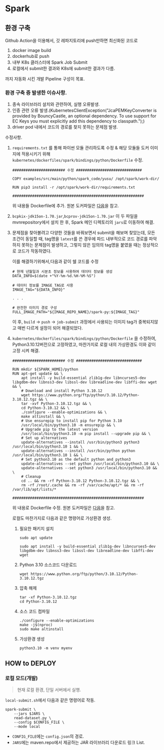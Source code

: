 # Spark

## 환경 구축
Github Action을 이용해서,
깃 레파지토리에 push만하면 최신화된 코드로 

1) docker image build
2) dockerhub로 push
3) 내부 K8s 클러스터에 Spark Job Submit
4) 로컬에서 submit한 결과와 K8s에 submit한 결과가 다름.
  
까지 자동화 시킨
개발 Pipeline 구성이 목표.

### 환경 구축 중 발생한 이슈사항.

1) 종속 라이브러리 설치와 관련하여, 실행 오류발생.
2) 인증 관련 오류 발생.(KubernetesClientException("JcaPEMKeyConverter is provided by BouncyCastle, an optional dependency. To use support for EC Keys you must explicitly add this dependency to classpath.");)
3) driver pod 내에서 코드의 경로를 찾지 못하는 문제점 발생.

수정사항.

1) `requirements.txt` 를 통해 파이썬 모듈 관리하도록 수정 &
    해당 모듈들 도커 이미지에 적용시키기 위해
    `kubernetes/dockerfiles/spark/bindings/python/Dockerfile` 수정.
    ```
    ######################## 수정 ##############################

    COPY examples/src/main/python/spark_code/yusu/ /opt/spark/work-dir/

    RUN pip3 install -r /opt/spark/work-dir/requirements.txt

    ############################################################
    ```
    위 내용들 Dockerfile에 추가. 원본 도커파일은 [다음](https://github.com/apache/spark/blob/master/resource-managers/kubernetes/docker/src/main/dockerfiles/spark/bindings/python/Dockerfile)을 참고.


2) `bcpkix-jdk15on-1.70.jar`,`bcprov-jdk15on-1.70.jar`
이 두 파일을 mvnrepository에서 설치 한 후, Spark 메인 디렉토리의 `jars`로 이동하여 해결.

1) 문제점을 찾아볼려고 다양한 것들을 바꿔보면서 submit을 해보며 찾았는데, 모든 조건이 동일할 때, tag명을 `latest`를 쓴 경우에 파드 내부적으로 코드 경로를 파악하지 못하는 문제점이 발생하고, 그렇지 않은 임의의 tag명을 붙였을 때는 정상적으로 코드가 작동하였다.

    이를 해결하기위해서,다음과 같이 쉘 코드를 수정

    ```
    # 현재 년월일과 시분초 정보를 사용하여 데이터 정보를 생성
    DATA_INFO=$(date +"%Y-%m-%d.%H-%M-%S")

    # 데이터 정보를 IMAGE_TAG로 사용
    IMAGE_TAG="${DATA_INFO}"

    . . .

    # 완전한 이미지 경로 구성
    FULL_IMAGE_PATH="${IMAGE_REPO_NAME}/spark-py:${IMAGE_TAG}"
    ```

    이 후, `build` -> `push` -> `job-submit` 과정에서 사용되는 이미지 tag가 중복되지않고 매번 다르게 설정이 되어 해결되었다.


2) `kubernetes/dockerfiles/spark/bindings/python/Dockerfile` 을 수정하여, Python3.10.12버전으로 고정하였고, 마찬가지로 로컬 내의 가상환경도 이와 같이 고정 시켜 해결.

    ```
    ######################## 수정 ##############################

    RUN mkdir ${SPARK_HOME}/python
    RUN apt-get update && \
        apt install -y build-essential zlib1g-dev libncurses5-dev libgdbm-dev libnss3-dev libssl-dev libreadline-dev libffi-dev wget && \
        # Download and install Python 3.10.12
        wget https://www.python.org/ftp/python/3.10.12/Python-3.10.12.tgz && \
        tar -xvf Python-3.10.12.tgz && \
        cd Python-3.10.12 && \
        ./configure --enable-optimizations && \
        make altinstall && \
        # Use ensurepip to install pip for Python 3.10
        /usr/local/bin/python3.10 -m ensurepip && \
        # Upgrade pip to the latest version
        /usr/local/bin/python3.10 -m pip install --upgrade pip && \
        # Set up alternatives
        update-alternatives --install /usr/bin/python3 python3 /usr/local/bin/python3.10 1 && \
        update-alternatives --install /usr/bin/python python /usr/local/bin/python3.10 1 && \
        # Set python3.10 as the default python and python3
        update-alternatives --set python /usr/local/bin/python3.10 && \
        update-alternatives --set python3 /usr/local/bin/python3.10 && \
        # Cleanup
        cd .. && rm -rf Python-3.10.12 Python-3.10.12.tgz && \
        rm -rf /root/.cache && rm -rf /var/cache/apt/* && rm -rf /var/lib/apt/lists/*

    ############################################################
    ```
    위 내용로 Dockerfile 수정. 원본 도커파일은 [다음](https://github.com/apache/spark/blob/master/resource-managers/kubernetes/docker/src/main/dockerfiles/spark/bindings/python/Dockerfile)을 참고.

    로컬도 마찬가지로 다음과 같은 명령어로 가상환경 생성.

   1. 필요한 패키지 설치
        ```
        sudo apt update
        
        sudo apt install -y build-essential zlib1g-dev libncurses5-dev libgdbm-dev libnss3-dev libssl-dev libreadline-dev libffi-dev wget
        ```
   2. Python 3.10 소스코드 다운로드
        ```
        wget https://www.python.org/ftp/python/3.10.12/Python-3.10.12.tgz
        ```
   3. 압축 해제
        ```
        tar -xf Python-3.10.12.tgz
        cd Python-3.10.12
        ```
   4. 소스 코드 컴파일
        ```
        ./configure --enable-optimizations
        make -j$(nproc)
        sudo make altinstall
        ```
   5. 가상환경 생성
        ```
        python3.10 -m venv myenv
        ```
   

## HOW to DEPLOY

### 로컬 모드(개발)
> 현재 로컬 환경, 단일 서버에서 실행.

`local-submit.sh`에서 다음과 같은 명령어로 작동.

```
spark-submit \
    --jars $JARS \
    read-dataset.py \
    --config $CONFIG_FILE \
    --mode local
```
- `CONFIG_FILE`에는 `config.json`의 경로. 
- `JARS`에는 maven.repo에서 제공하는 JAR 라이브러리 다운로드 링크 List. 



